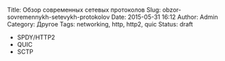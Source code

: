 Title: Обзор современных сетевых протоколов
Slug: obzor-sovremennykh-setevykh-protokolov
Date: 2015-05-31 16:12
Author: Admin
Category: Другое
Tags: networking, http, http2, quic
Status: draft

 -  SPDY/HTTP2
 -  QUIC
 -  SCTP